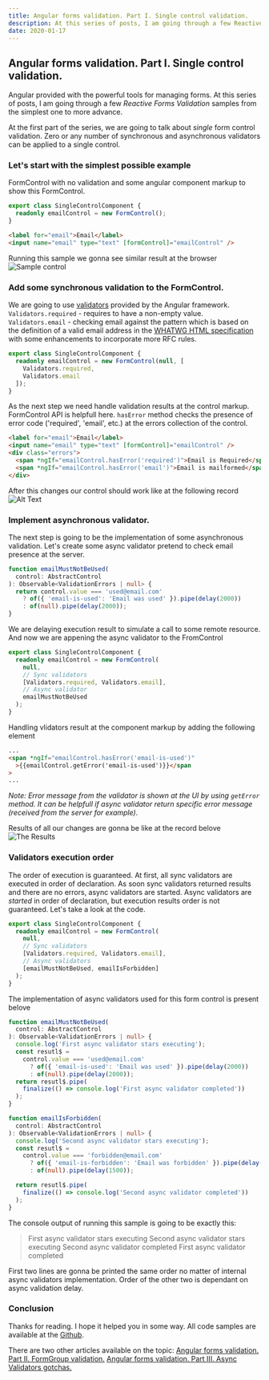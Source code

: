 ```yaml
---
title: Angular forms validation. Part I. Single control validation.
description: At this series of posts, I am going through a few Reactive Forms Validation samples from the simplest one to more advance. At the first part of the series, we are going to talk about single form control validation
date: 2020-01-17
---
```


## Angular forms validation. Part I. Single control validation.

Angular provided with the powerful tools for managing forms. At this series of posts, I am going through a few _Reactive Forms Validation_ samples from the simplest one to more advance.

At the first part of the series, we are going to talk about _single_ form control validation. Zero or any number of synchronous and asynchronous validators can be applied to a single control.

### Let's start with the simplest possible example

FormControl with no validation and some angular component markup to show this FormControl.

```typescript
export class SingleControlComponent {
  readonly emailControl = new FormControl();
}
```

```html
<label for="email">Email</label>
<input name="email" type="text" [formControl]="emailControl" />
```

Running this sample we gonna see similar result at the browser
![Sample control](https://thepracticaldev.s3.amazonaws.com/i/2gxmi03rmharha5flzeu.png)

### Add some synchronous validation to the FormControl.

We are going to use [validators](https://angular.io/api/forms/Validators) provided by the Angular framework. `Validators.required` - requires to have a non-empty value. `Validators.email` - checking email against the pattern which is based on the definition of a valid email address in the [WHATWG HTML specification](https://html.spec.whatwg.org/multipage/input.html#valid-e-mail-address) with some enhancements to incorporate more RFC rules.

```typescript
export class SingleControlComponent {
  readonly emailControl = new FormControl(null, [
    Validators.required,
    Validators.email
  ]);
}
```

As the next step we need handle validation results at the control markup. FormControl API is helpfull here. `hasError` method checks the presence of error code ('required', 'email', etc.) at the errors collection of the control.

```html
<label for="email">Email</label>
<input name="email" type="text" [formControl]="emailControl" />
<div class="errors">
  <span *ngIf="emailControl.hasError('required')">Email is Required</span>
  <span *ngIf="emailControl.hasError('email')">Email is mailformed</span>
</div>
```

After this changes our control should work like at the following record
![Alt Text](https://thepracticaldev.s3.amazonaws.com/i/e2wy76tecui2ygj610fo.gif)

### Implement asynchronous validator.

The next step is going to be the implementation of some asynchronous validation. Let's create some async validator pretend to check email presence at the server.

```typescript
function emailMustNotBeUsed(
  control: AbstractControl
): Observable<ValidationErrors | null> {
  return control.value === 'used@email.com'
    ? of({ 'email-is-used': 'Email was used' }).pipe(delay(2000))
    : of(null).pipe(delay(2000));
}
```

We are delaying execution result to simulate a call to some remote resource. And now we are appening the async validator to the FromControl

```typescript
export class SingleControlComponent {
  readonly emailControl = new FormControl(
    null,
    // Sync validators
    [Validators.required, Validators.email],
    // Async validator
    emailMustNotBeUsed
  );
}
```

Handling vlidators result at the component markup by adding the following element

```html
...
<span *ngIf="emailControl.hasError('email-is-used')"
  >{{emailControl.getError('email-is-used')}}</span
>
...
```

_Note: Error message from the validator is shown at the UI by using `getError` method. It can be helpfull if async validator return specific error message (received from the server for example)._

Results of all our changes are gonna be like at the record belove
![The Results](https://thepracticaldev.s3.amazonaws.com/i/blhzn7h0oflvn603jhwd.gif)

### Validators execution order

The order of execution is guaranteed. At first, all sync validators are executed in order of declaration. As soon sync validators returned results and there are no errors, async validators are started. Async validators are _started_ in order of declaration, but execution results order is not guaranteed. Let's take a look at the code.

```typescript
export class SingleControlComponent {
  readonly emailControl = new FormControl(
    null,
    // Sync validators
    [Validators.required, Validators.email],
    // Async validators
    [emailMustNotBeUsed, emailIsForbidden]
  );
}
```

The implementation of async validators used for this form control is present belove

```typescript
function emailMustNotBeUsed(
  control: AbstractControl
): Observable<ValidationErrors | null> {
  console.log('First async validator stars executing');
  const resutl$ =
    control.value === 'used@email.com'
      ? of({ 'email-is-used': 'Email was used' }).pipe(delay(2000))
      : of(null).pipe(delay(2000));
  return resutl$.pipe(
    finalize(() => console.log('First async validator completed'))
  );
}

function emailIsForbidden(
  control: AbstractControl
): Observable<ValidationErrors | null> {
  console.log('Second async validator stars executing');
  const resutl$ =
    control.value === 'forbidden@email.com'
      ? of({ 'email-is-forbidden': 'Email was forbidden' }).pipe(delay(1500))
      : of(null).pipe(delay(1500));

  return resutl$.pipe(
    finalize(() => console.log('Second async validator completed'))
  );
}
```

The console output of running this sample is going to be exactly this:

> First async validator stars executing
> Second async validator stars executing
> Second async validator completed
> First async validator completed

First two lines are gonna be printed the same order no matter of internal async validators implementation. Order of the other two is dependant on async validation delay.

### Conclusion

Thanks for reading. I hope it helped you in some way. All code samples are available at the [Github](https://github.com/musatov/angular-samples/tree/master/form-validators).

There are two other articles available on the topic:
[Angular forms validation. Part II. FormGroup validation.](https://dev.to/musatov/angular-forms-validation-part-ii-formgroup-validation-3g68)
[Angular forms validation. Part III. Async Validators gotchas.](https://dev.to/musatov/angular-forms-validation-part-iii-async-validators-gotchas-5c0o)

